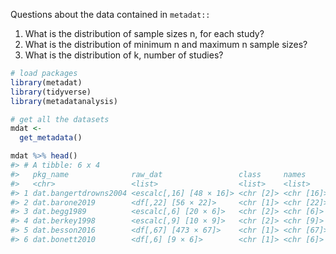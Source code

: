 
<!-- README.md is generated from README.Rmd. Please edit that file -->

Questions about the data contained in `metadat::`

1.  What is the distribution of sample sizes n, for each study?
2.  What is the distribution of minimum n and maximum n sample sizes?
3.  What is the distribution of k, number of studies?

<!-- end list -->

``` r
# load packages
library(metadat)
library(tidyverse)
library(metadatanalysis)
```

``` r
# get all the datasets
mdat <- 
  get_metadata()

mdat %>% head()
#> # A tibble: 6 x 4
#>   pkg_name              raw_dat                 class     names     
#>   <chr>                 <list>                  <list>    <list>    
#> 1 dat.bangertdrowns2004 <escalc[,16] [48 × 16]> <chr [2]> <chr [16]>
#> 2 dat.barone2019        <df[,22] [56 × 22]>     <chr [1]> <chr [22]>
#> 3 dat.begg1989          <escalc[,6] [20 × 6]>   <chr [2]> <chr [6]> 
#> 4 dat.berkey1998        <escalc[,9] [10 × 9]>   <chr [2]> <chr [9]> 
#> 5 dat.besson2016        <df[,67] [473 × 67]>    <chr [1]> <chr [67]>
#> 6 dat.bonett2010        <df[,6] [9 × 6]>        <chr [1]> <chr [6]>
```
